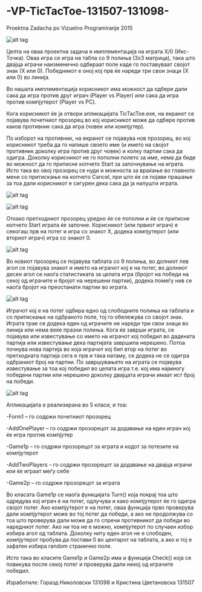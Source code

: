 # -VP-TicTacToe-131507-131098-
Proektna Zadacha po Vizuelno Programiranje 2015

![alt tag](https://raw.githubusercontent.com/KristinaCvetanovska/-VP-TicTacToe-131507-131098-/master/MainMenu.PNG)

Целта на оваа проектна задача е имплементација на играта Х/0 (Икс-Точка). Оваа игра се игра на табла со 9 полиња (3х3 матрица), така што двајца играчи наизменично одбираат поле каде го поставуваат својот знак (Х или 0). Победникот е оној кој прв ќе нареди три свои знаци (Х или 0) во линија.

Во нашата имплементација корисникот има можност да одбере дали сака да игра против друг играч (Player vs Player) или сака да игра против компјутерот (Player vs PC).

Кога корисникот ќе ја отвори апликацијата TicTacToe.exe, на екранот се појавува почетниот прозорец во кој корисникот може да одбере против каков противник сака да игра (човек или компјутер). 

По изборот на противник, на екранот се појавува нов прозорец, во кој корисникот треба да го напише своето име (и името на својот противник доколку игра против друг човек) и колку партии сака да одигра. Доколку корисникот не го пополни полето за име, нема да биде во можност да го притисне копчето Start за започнување на играта. Исто така во овој прозорец се нуди и можноста за враќање во главното мени со притискање на копчето Cancel, при што ќе се појави прашање за тоа дали корисникот е сигурен дека сака да ја напушти играта.

![alt tag](https://raw.githubusercontent.com/KristinaCvetanovska/-VP-TicTacToe-131507-131098-/master/AddOnePlayer.PNG)

![alt tag](https://raw.githubusercontent.com/KristinaCvetanovska/-VP-TicTacToe-131507-131098-/master/AddTwoPlayers.PNG)


Откако претходниот прозорец уредно ќе се пополни и ќе се притисне копчето Start играта ќе започне. Корисникот (или првиот играч) е секогаш прв на потег и игра со знакот Х, додека компјутерот (или вториот играч) игра со знакот 0.

![alt tag](https://raw.githubusercontent.com/KristinaCvetanovska/-VP-TicTacToe-131507-131098-/master/PlayervsPlayer.PNG)

Во новиот прозорец се појавува таблата со 9 полиња, во долниот лев агол се појавува знакот и името на играчот кој е на потег, во долниот десен агол се наоѓа статистиката за целата игра (бројот на победи на секој од играчите и бројот на нерешени партии), додека помеѓу нив се наоѓа бројот на преостанати партии во играта.

![alt tag](https://raw.githubusercontent.com/KristinaCvetanovska/-VP-TicTacToe-131507-131098-/master/PlayervsPC.PNG)

Играчот кој е на потег одбира едно од слободните полиња на таблата и со притискање на одбраното поле, тој го обележува со својот знак. Играта трае се додека еден од играчите не нареди три свои знаци во линија или нема веќе празни полиња. Кога ќе заврши играта, се појавува или известување со името на играчот кој победил во дадената партија или известување дека партијата завршила нерешено. Потоа почнува нова партија во која играчот кој бил втор на потег во претходната партија сега е прв и така натаму, се додека не се одигра одбраниот број на партии. По завршувањето на играта се појавува известување за тоа кој победил во целата игра т.е. кој има најмногу победени партии или нерешено доколку двајцата играчи имаат ист број на победи.

![alt tag](https://raw.githubusercontent.com/KristinaCvetanovska/-VP-TicTacToe-131507-131098-/master/Draw.PNG)

Апликацијата е реализирана во 5 класи, и тоа:

-Form1 – го содржи почетниот прозорец

-AddOnePlayer – го содржи прозорецот за додавање на еден играч кој ќе игра против компјутер

-Game1p – го содржи прозорецот за играта и кодот за потезите на компјутерот

-AddTwoPlayers – го содржи прозорецот за додавање на двајца играчи кои ќе играат меѓу себе

-Game2p – го содржи прозорецот за играта

Во класата Game1p се наоѓа функцијата Turn() која покрај тоа што одредува кој играч е на потег, одлучува и како компјутерот ќе го одигра својот потег. Ако компјутерот е на потег, оваа функција прво проверува дали компјутерот може во тој потег да победи, а ако не продолжува со тоа што проверува дали може да го спречи противникот да победи во наредниот потег. Ако ни тоа не е можно, компјутерот по случаен избор избира агол од таблата. Доколку ниту еден агол не е слободен, компјутерот пробува да постави 0 во центарот на таблата, а ако и тој е зафатен избира random странично поле.

Исто така во класите Game1p и Game2p има и функција Check() која се повикува после секој потег и проверува дали некој од играчите победил.

Изработиле:  Горазд Николовски 131098 и Кристина Цветановска 131507 
